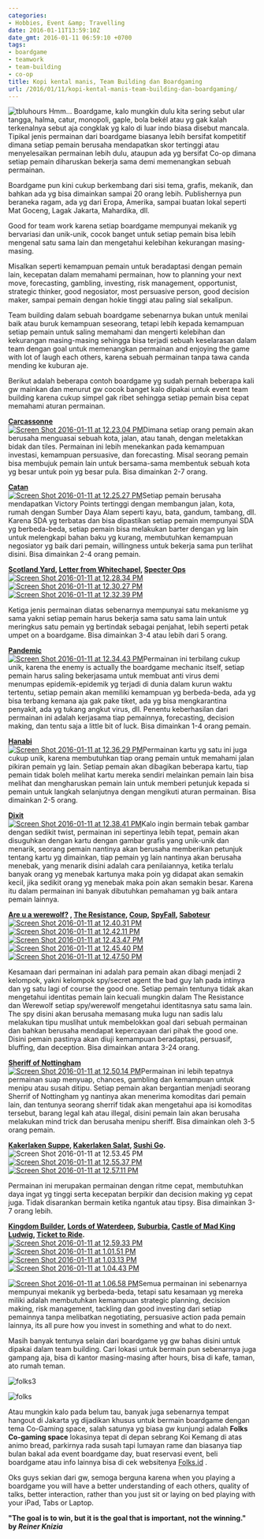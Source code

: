```yaml
---
categories:
- Hobbies, Event &amp; Travelling
date: 2016-01-11T13:59:10Z
date_gmt: 2016-01-11 06:59:10 +0700
tags:
- boardgame
- teamwork
- team-building
- co-op
title: Kopi kental manis, Team Building dan Boardgaming
url: /2016/01/11/kopi-kental-manis-team-building-dan-boardgaming/
---
```


![tbluhours](/images/tbluhours.jpg) Hmm... Boardgame, kalo mungkin dulu kita sering sebut ular tangga, halma, catur, monopoli, gaple, bola bekél atau yg gak kalah terkenalnya sebut aja congklak yg kalo di luar indo biasa disebut mancala. Tipikal jenis permainan dari boardgame biasanya lebih bersifat kompetitif dimana setiap pemain berusaha mendapatkan skor tertinggi atau menyelesaikan permainan lebih dulu, ataupun ada yg bersifat Co-op dimana setiap pemain diharuskan bekerja sama demi memenangkan sebuah permainan.

Boardgame pun kini cukup berkembang dari sisi tema, grafis, mekanik, dan bahkan ada yg bisa dimainkan sampai 20 orang lebih. Publishernya pun beraneka ragam, ada yg dari Eropa, Amerika, sampai buatan lokal seperti Mat Goceng, Lagak Jakarta, Mahardika, dll.

Good for team work karena setiap boardgame mempunyai mekanik yg bervariasi dan unik-unik, cocok banget untuk setiap pemain bisa lebih mengenal satu sama lain dan mengetahui kelebihan kekurangan masing-masing.

Misalkan seperti kemampuan pemain untuk beradaptasi dengan pemain lain, kecepatan dalam memahami permainan, how to planning your next move, forecasting, gambling, investing, risk management, opportunist, strategic thinker, good negosiator, most persuasive person, good decision maker, sampai pemain dengan hokie tinggi atau paling sial sekalipun.

Team building dalam sebuah boardgame sebenarnya bukan untuk menilai baik atau buruk kemampuan seseorang, tetapi lebih kepada kemampuan setiap pemain untuk saling memahami dan mengerti kelebihan dan kekurangan masing-masing sehingga bisa terjadi sebuah keselarasan dalam team dengan goal untuk memenangkan permainan and enjoying the game with lot of laugh each others, karena sebuah permainan tanpa tawa canda mending ke kuburan aje.

Berikut adalah beberapa contoh boardgame yg sudah pernah beberapa kali gw mainkan dan menurut gw cocok banget kalo dipakai untuk event team building karena cukup simpel gak ribet sehingga setiap pemain bisa cepat memahami aturan permainan.

**[Carcassonne](https://boardgamegeek.com/boardgame/822/carcassonne)**  
[![Screen Shot 2016-01-11 at 12.23.04 PM](/images/Screen-Shot-2016-01-11-at-12.23.04-PM.png)](https://boardgamegeek.com/boardgame/822/carcassonne)Dimana setiap orang pemain akan berusaha menguasai sebuah kota, jalan, atau tanah, dengan meletakkan bidak dan tiles. Permainan ini lebih menekankan pada kemampuan investasi, kemampuan persuasive, dan forecasting. Misal seorang pemain bisa membujuk pemain lain untuk bersama-sama membentuk sebuah kota yg besar untuk poin yg besar pula. Bisa dimainkan 2-7 orang.

**[Catan](https://boardgamegeek.com/boardgame/13/catan)**  
[![Screen Shot 2016-01-11 at 12.25.27 PM](/images/Screen-Shot-2016-01-11-at-12.25.27-PM.png)](https://boardgamegeek.com/boardgame/13/catan)Setiap pemain berusaha mendapatkan Victory Points tertinggi dengan membangun jalan, kota, rumah dengan Sumber Daya Alam seperti kayu, bata, gandum, tambang, dll. Karena SDA yg terbatas dan bisa dipastikan setiap pemain mempunyai SDA yg berbeda-beda, setiap pemain bisa melakukan barter dengan yg lain untuk melengkapi bahan baku yg kurang, membutuhkan kemampuan negosiator yg baik dari pemain, willingness untuk bekerja sama pun terlihat disini. Bisa dimainkan 2-4 orang pemain.

**[Scotland Yard](https://boardgamegeek.com/boardgame/148740/scotland-yard-master), [Letter from Whitechapel](https://boardgamegeek.com/boardgame/59959/letters-whitechapel), [Specter Ops](https://boardgamegeek.com/boardgame/155624/specter-ops)**  
[![Screen Shot 2016-01-11 at 12.28.34 PM](/images/Screen-Shot-2016-01-11-at-12.28.34-PM.png)](https://boardgamegeek.com/boardgame/148740/scotland-yard-master)[![Screen Shot 2016-01-11 at 12.30.27 PM](/images/Screen-Shot-2016-01-11-at-12.30.27-PM.png)](https://boardgamegeek.com/boardgame/59959/letters-whitechapel)[![Screen Shot 2016-01-11 at 12.32.39 PM](/images/Screen-Shot-2016-01-11-at-12.32.39-PM.png)](https://boardgamegeek.com/boardgame/155624/specter-ops)

Ketiga jenis permainan diatas sebenarnya mempunyai satu mekanisme yg sama yakni setiap pemain harus bekerja sama satu sama lain untuk meringkus satu pemain yg bertindak sebagai penjahat, lebih seperti petak umpet on a boardgame. Bisa dimainkan 3-4 atau lebih dari 5 orang.

**[Pandemic](https://boardgamegeek.com/boardgame/30549/pandemic)**  
[![Screen Shot 2016-01-11 at 12.34.43 PM](/images/Screen-Shot-2016-01-11-at-12.34.43-PM.png)](https://boardgamegeek.com/boardgame/30549/pandemic)Permainan ini terbilang cukup unik, karena the enemy is actually the boardgame mechanic itself, setiap pemain harus saling bekerjasama untuk membuat anti virus demi menumpas epidemik-epidemik yg terjadi di dunia dalam kurun waktu tertentu, setiap pemain akan memiliki kemampuan yg berbeda-beda, ada yg bisa terbang kemana aja gak pake tiket, ada yg bisa mengkarantina penyakit, ada yg tukang angkut virus, dll. Penentu keberhasilan dari permainan ini adalah kerjasama tiap pemainnya, forecasting, decision making, dan tentu saja a little bit of luck. Bisa dimainkan 1-4 orang pemain.

**[Hanabi](https://boardgamegeek.com/boardgame/98778/hanabi)**  
[![Screen Shot 2016-01-11 at 12.36.29 PM](/images/Screen-Shot-2016-01-11-at-12.36.29-PM.png)](https://boardgamegeek.com/boardgame/98778/hanabi)Permainan kartu yg satu ini juga cukup unik, karena membutuhkan tiap orang pemain untuk memahami jalan pikiran pemain yg lain. Setiap pemain akan dibagikan beberapa kartu, tiap pemain tidak boleh melihat kartu mereka sendiri melainkan pemain lain bisa melihat dan mengharuskan pemain lain untuk memberi petunjuk kepada si pemain untuk langkah selanjutnya dengan mengikuti aturan permainan. Bisa dimainkan 2-5 orang.

**[Dixit](https://boardgamegeek.com/boardgame/39856/dixit)**  
[![Screen Shot 2016-01-11 at 12.38.41 PM](/images/Screen-Shot-2016-01-11-at-12.38.41-PM.png)](https://boardgamegeek.com/boardgame/39856/dixit)Kalo ingin bermain tebak gambar dengan sedikit twist, permainan ini sepertinya lebih tepat, pemain akan disuguhkan dengan kartu dengan gambar grafis yang unik-unik dan menarik, seorang pemain nantinya akan berusaha memberikan petunjuk tentang kartu yg dimainkan, tiap pemain yg lain nantinya akan berusaha menebak, yang menarik disini adalah cara penilaiannya, ketika terlalu banyak orang yg menebak kartunya maka poin yg didapat akan semakin kecil, jika sedikit orang yg menebak maka poin akan semakin besar. Karena itu dalam permainan ini banyak dibutuhkan pemahaman yg baik antara pemain lainnya.

**[Are u a werewolf?](https://boardgamegeek.com/boardgame/925/werewolf) , [The Resistance](https://boardgamegeek.com/boardgame/41114/resistance), [Coup](https://boardgamegeek.com/boardgame/131357/coup), [SpyFall](https://boardgamegeek.com/boardgame/166384/spyfall), [Saboteur](https://boardgamegeek.com/boardgame/9220/saboteur)**  
[![Screen Shot 2016-01-11 at 12.40.31 PM](/images/Screen-Shot-2016-01-11-at-12.40.31-PM.png)](https://boardgamegeek.com/boardgame/925/werewolf)[![Screen Shot 2016-01-11 at 12.42.11 PM](/images/Screen-Shot-2016-01-11-at-12.42.11-PM.png)](https://boardgamegeek.com/boardgame/41114/resistance)[![Screen Shot 2016-01-11 at 12.43.47 PM](/images/Screen-Shot-2016-01-11-at-12.43.47-PM.png)](https://boardgamegeek.com/boardgame/131357/coup)[![Screen Shot 2016-01-11 at 12.45.40 PM](/images/Screen-Shot-2016-01-11-at-12.45.40-PM.png)](https://boardgamegeek.com/boardgame/166384/spyfall)[![Screen Shot 2016-01-11 at 12.47.50 PM](/images/Screen-Shot-2016-01-11-at-12.47.50-PM.png)](https://boardgamegeek.com/boardgame/9220/saboteur)

Kesamaan dari permainan ini adalah para pemain akan dibagi menjadi 2 kelompok, yakni kelompok spy/secret agent the bad guy lah pada intinya dan yg satu lagi of course the good one. Setiap pemain tentunya tidak akan mengetahui identitas pemain lain kecuali mungkin dalam The Resistance dan Werewolf setiap spy/werewolf mengetahui identitasnya satu sama lain. The spy disini akan berusaha memasang muka lugu nan sadis lalu melakukan tipu muslihat untuk membelokkan goal dari sebuah permainan dan bahkan berusaha mendapat kepercayaan dari pihak the good one. Disini pemain pastinya akan diuji kemampuan beradaptasi, persuasif, bluffing, dan deception. Bisa dimainkan antara 3-24 orang.

**[Sheriff of Nottingham](https://boardgamegeek.com/boardgame/157969/sheriff-nottingham)**  
[![Screen Shot 2016-01-11 at 12.50.14 PM](/images/Screen-Shot-2016-01-11-at-12.50.14-PM.png)](https://boardgamegeek.com/boardgame/157969/sheriff-nottingham)Permainan ini lebih tepatnya permainan suap menyuap, chances, gambling dan kemampuan untuk menipu atau susah ditipu. Setiap pemain akan bergantian menjadi seorang Sherrif of Nottingham yg nantinya akan menerima komoditas dari pemain lain, dan tentunya seorang sherrif tidak akan mengetahui apa isi komoditas tersebut, barang legal kah atau illegal, disini pemain lain akan berusaha melakukan mind trick dan berusaha menipu sheriff. Bisa dimainkan oleh 3-5 orang pemain.

**[Kakerlaken Suppe](https://boardgamegeek.com/boardgame/38391/kakerlakensuppe), [Kakerlaken Salat](https://boardgamegeek.com/boardgame/32341/cockroach-salad), [Sushi Go](https://boardgamegeek.com/boardgame/133473/sushi-go).**  
![Screen Shot 2016-01-11 at 12.53.45 PM](/images/Screen-Shot-2016-01-11-at-12.53.45-PM.png) [![Screen Shot 2016-01-11 at 12.55.37 PM](/images/Screen-Shot-2016-01-11-at-12.55.37-PM.png)](https://boardgamegeek.com/boardgame/32341/cockroach-salad) [![Screen Shot 2016-01-11 at 12.57.11 PM](/images/Screen-Shot-2016-01-11-at-12.57.11-PM.png)](https://boardgamegeek.com/boardgame/133473/sushi-go)

Permainan ini merupakan permainan dengan ritme cepat, membutuhkan daya ingat yg tinggi serta kecepatan berpikir dan decision making yg cepat juga. Tidak disarankan bermain ketika ngantuk atau tipsy. Bisa dimainkan 3-7 orang lebih.

**[Kingdom Builder](https://boardgamegeek.com/boardgame/107529/kingdom-builder), [Lords of Waterdeep](https://boardgamegeek.com/boardgame/110327/lords-waterdeep), [Suburbia](https://boardgamegeek.com/boardgame/123260/suburbia), [Castle of Mad King Ludwig](https://boardgamegeek.com/boardgame/155426/castles-mad-king-ludwig), [Ticket to Ride](https://boardgamegeek.com/boardgame/9209/ticket-ride).**  
[![Screen Shot 2016-01-11 at 12.59.33 PM](/images/Screen-Shot-2016-01-11-at-12.59.33-PM.png)](https://boardgamegeek.com/boardgame/107529/kingdom-builder) [![Screen Shot 2016-01-11 at 1.01.51 PM](/images/Screen-Shot-2016-01-11-at-1.01.51-PM.png)](https://boardgamegeek.com/boardgame/110327/lords-waterdeep) [![Screen Shot 2016-01-11 at 1.03.13 PM](/images/Screen-Shot-2016-01-11-at-1.03.13-PM.png)](https://boardgamegeek.com/boardgame/123260/suburbia) [![Screen Shot 2016-01-11 at 1.04.43 PM](/images/Screen-Shot-2016-01-11-at-1.04.43-PM.png)](https://boardgamegeek.com/boardgame/155426/castles-mad-king-ludwig)

[![Screen Shot 2016-01-11 at 1.06.58 PM](/images/Screen-Shot-2016-01-11-at-1.06.58-PM.png)](https://boardgamegeek.com/boardgame/9209/ticket-ride)Semua permainan ini sebenarnya mempunyai mekanik yg berbeda-beda, tetapi satu kesamaan yg mereka miliki adalah membutuhkan kemampuan strategic planning, decision making, risk management, tackling dan good investing dari setiap pemainnya tanpa melibatkan negotiating, persuasive action pada pemain lainnya, its all pure how you invest in something and what to do next.

Masih banyak tentunya selain dari boardgame yg gw bahas disini untuk dipakai dalam team building. Cari lokasi untuk bermain pun sebenarnya juga gampang aja, bisa di kantor masing-masing after hours, bisa di kafe, taman, ato rumah teman.

![folks3](/images/folks3.jpg)

![folks](/images/folks.jpg)

Atau mungkin kalo pada belum tau, banyak juga sebenarnya tempat hangout di Jakarta yg dijadikan khusus untuk bermain boardgame dengan tema Co-Gaming space, salah satunya yg biasa gw kunjungi adalah **Folks Co-gaming space** lokasinya tepat di depan sebrang Koi Kemang di atas animo bread, parkirnya rada susah tapi lumayan rame dan biasanya tiap bulan bakal ada event boardgame day, buat reservasi event, beli boardgame atau info lainnya bisa di cek websitenya [Folks.id](http://folks.id) .

Oks guys sekian dari gw, semoga berguna karena when you playing a boardgame you will have a better understanding of each others, quality of talks, better interaction, rather than you just sit or laying on bed playing with your iPad, Tabs or Laptop.

**"The goal is to win, but it is the goal that is important, not the winning."  
 by _Reiner Knizia_**
